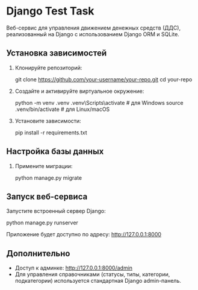 # Django Test Task

Веб-сервис для управления движением денежных средств (ДДС), реализованный на Django с использованием Django ORM и SQLite.

## Установка зависимостей

1. Клонируйте репозиторий:

   git clone https://github.com/your-username/your-repo.git
   cd your-repo

2. Создайте и активируйте виртуальное окружение:

   python -m venv .venv
   .venv\Scripts\activate  # для Windows
   source .venv/bin/activate  # для Linux/macOS

3. Установите зависимости:

   pip install -r requirements.txt

## Настройка базы данных

1. Примените миграции:

   python manage.py migrate

## Запуск веб-сервиса

Запустите встроенный сервер Django:

   python manage.py runserver

Приложение будет доступно по адресу: http://127.0.0.1:8000

## Дополнительно

- Доступ к админке: http://127.0.0.1:8000/admin
- Для управления справочниками (статусы, типы, категории, подкатегории) используется стандартная Django admin-панель.
